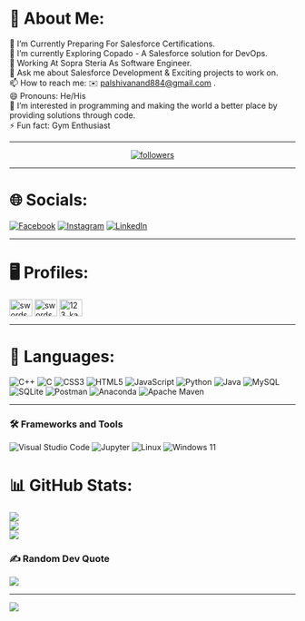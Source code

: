 # 💫 About Me:
🔭 I’m Currently Preparing For Salesforce Certifications.<br>🌱 I’m currently Exploring Copado - A Salesforce solution for DevOps.<br>🤔 Working At Sopra Steria As Software Engineer.<br>💬 Ask me about Salesforce Development & Exciting projects to work on.<br>📫 How to reach me: :envelope: palshivanand884@gmail.com .<br>😄 Pronouns: He/His<br>👀 I’m interested in programming and making the world a better place by providing solutions through code.<br>⚡ Fun fact: Gym Enthusiast

---

<p align="center">
    <a href = "https://github.com/Shivanand1999"><img alt="followers" title="Follow me on Github" src="https://img.shields.io/github/followers/Shivanand1999?style=for-the-badge&color=236ad3&labelColor=1155ba&&logo=github&label=Follow"/></a>
</p>

---

# 🌐 Socials:
[![Facebook](https://img.shields.io/badge/Facebook-%231877F2.svg?logo=Facebook&logoColor=white)](https://facebook.com/shivanand.pal.37) [![Instagram](https://img.shields.io/badge/Instagram-%23E4405F.svg?logo=Instagram&logoColor=white)](https://instagram.com/123_shivanand) [![LinkedIn](https://img.shields.io/badge/LinkedIn-%230077B5.svg?logo=linkedin&logoColor=white)](https://linkedin.com/in/shivanand-pal) 

---

# :desktop_computer: Profiles:
<a href="https://www.codechef.com/users/swordsman_zoro" target="blank"><img align="center" src="https://cdn.jsdelivr.net/npm/simple-icons@3.1.0/icons/codechef.svg" alt="swordsman_zoro" height="30" width="40" /></a>
<a href="https://www.leetcode.com/swordsman_zoro" target="blank"><img align="center" src="https://raw.githubusercontent.com/rahuldkjain/github-profile-readme-generator/master/src/images/icons/Social/leet-code.svg" alt="swordsman_zoro" height="30" width="40" /></a>
<a href="https://auth.geeksforgeeks.org/user/123_kanhaiya" target="blank"><img align="center" src="https://raw.githubusercontent.com/rahuldkjain/github-profile-readme-generator/master/src/images/icons/Social/geeks-for-geeks.svg" alt="123_kanhaiya" height="30" width="40" /></a>
</p>

---

# 🔨 Languages:
![C++](https://img.shields.io/badge/c++-%2300599C.svg?style=flat&logo=c%2B%2B&logoColor=white) ![C](https://img.shields.io/badge/c-%2300599C.svg?style=flat&logo=c&logoColor=white) ![CSS3](https://img.shields.io/badge/css3-%231572B6.svg?style=flat&logo=css3&logoColor=white) ![HTML5](https://img.shields.io/badge/html5-%23E34F26.svg?style=flat&logo=html5&logoColor=white) ![JavaScript](https://img.shields.io/badge/javascript-%23323330.svg?style=flat&logo=javascript&logoColor=%23F7DF1E) ![Python](https://img.shields.io/badge/python-3670A0?style=flat&logo=python&logoColor=ffdd54) ![Java](https://img.shields.io/badge/java-%23ED8B00.svg?style=flat&logo=java&logoColor=white) ![MySQL](https://img.shields.io/badge/mysql-%2300f.svg?style=flat&logo=mysql&logoColor=white) ![SQLite](https://img.shields.io/badge/sqlite-%2307405e.svg?style=flat&logo=sqlite&logoColor=white) ![Postman](https://img.shields.io/badge/Postman-FF6C37?style=flat&logo=postman&logoColor=white) ![Anaconda](https://img.shields.io/badge/Anaconda-%2344A833.svg?style=flat&logo=anaconda&logoColor=white) ![Apache Maven](https://img.shields.io/badge/Apache%20Maven-C71A36?style=flat&logo=Apache%20Maven&logoColor=white)

---

### 🛠 Frameworks and Tools
![Visual Studio Code](https://img.shields.io/badge/VisualStudioCode-0078d7.svg?style=for-the-badge&logo=visual-studio-code&logoColor=white) ![Jupyter](https://img.shields.io/badge/Jupyter-%23F37626.svg?style=for-the-badge&logo=Jupyter&logoColor=white) ![Linux](https://img.shields.io/badge/Linux-FCC624?style=for-the-badge&logo=linux&logoColor=black) ![Windows 11](https://img.shields.io/badge/Windows-0078D6?style=for-the-badge&logo=windows&logoColor=white)

# 📊 GitHub Stats:
![](https://github-readme-stats.vercel.app/api?username=Shivanand1999&theme=vue-dark&hide_border=false&include_all_commits=true&count_private=true)<br/>
![](https://github-readme-streak-stats.herokuapp.com/?user=Shivanand1999&theme=vue-dark&hide_border=false)<br/>
![](https://github-readme-stats.vercel.app/api/top-langs/?username=Shivanand1999&theme=vue-dark&hide_border=false&include_all_commits=true&count_private=true&layout=compact)

### ✍️ Random Dev Quote
![](https://quotes-github-readme.vercel.app/api?type=horizontal&theme=radical)

---
[![](https://visitcount.itsvg.in/api?id=Shivanand1999&icon=5&color=0)](https://visitcount.itsvg.in)

